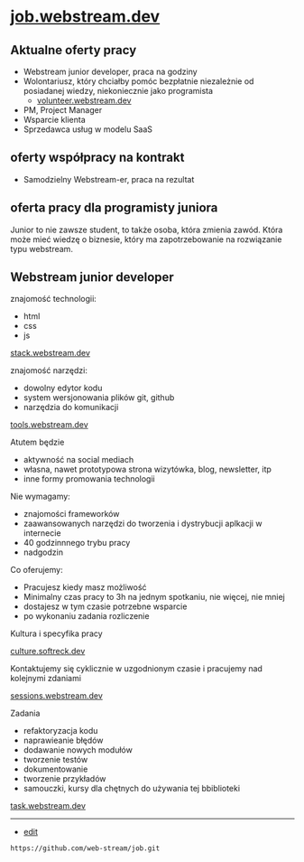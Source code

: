 # [job.webstream.dev](https://job.webstream.dev/)

## Aktualne oferty pracy

+ Webstream junior developer, praca na godziny
+ Wolontariusz, który chciałby pomóc bezpłatnie niezależnie od posiadanej wiedzy, niekoniecznie jako programista
  + [volunteer.webstream.dev](https://volunteer.webstream.dev)
+ PM, Project Manager
+ Wsparcie klienta
+ Sprzedawca usług w modelu SaaS

## oferty współpracy na kontrakt
+ Samodzielny Webstream-er, praca na rezultat

## oferta pracy dla programisty juniora

Junior to nie zawsze student,
to także osoba, która zmienia zawód.
Która może mieć wiedzę o biznesie, który ma zapotrzebowanie na rozwiązanie typu webstream.


## Webstream junior developer

znajomość technologii:

+ html
+ css
+ js

[stack.webstream.dev](https://stack.webstream.dev)


znajomość narzędzi:

+ dowolny edytor kodu
+ system wersjonowania plików git, github
+ narzędzia do komunikacji
 
[tools.webstream.dev](https://tools.webstream.dev)
 
 
Atutem będzie 

+ aktywność na social mediach
+ własna, nawet prototypowa strona wizytówka, blog, newsletter, itp
+ inne formy promowania technologii 

Nie wymagamy:

+ znajomości frameworków
+ zaawansowanych narzędzi do tworzenia i dystrybucji aplkacji w internecie
+ 40 godzinnnego trybu pracy
+ nadgodzin

Co oferujemy:

+ Pracujesz kiedy masz możliwość
+ Minimalny czas pracy to 3h na jednym spotkaniu, nie więcej, nie mniej
+ dostajesz w tym czasie potrzebne wsparcie
+ po wykonaniu zadania rozliczenie

Kultura i specyfika pracy

[culture.softreck.dev](https://culture.softreck.dev)

Kontaktujemy się cyklicznie w uzgodnionym czasie i pracujemy nad kolejnymi zdaniami

[sessions.webstream.dev](https://sessions.webstream.dev)

Zadania

+ refaktoryzacja kodu
+ naprawieanie błędów
+ dodawanie nowych modułów
+ tworzenie testów
+ dokumentowanie
+ tworzenie przykładów
+ samouczki, kursy dla chętnych do używania tej bbiblioteki

[task.webstream.dev](https://task.webstream.dev)


---
+ [edit](https://github.com/web-stream/job/edit/main/README.md)

```
https://github.com/web-stream/job.git
```

